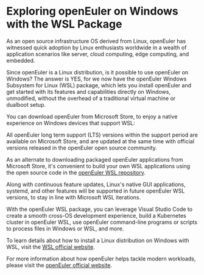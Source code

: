 # Exploring openEuler on Windows with the WSL Package



As an open source infrastructure OS derived from Linux, openEuler has witnessed quick adoption by Linux enthusiasts worldwide in a wealth of application scenarios like server, cloud computing, edge computing, and embedded.

Since openEuler is a Linux distribution, is it possible to use openEuler on Windows? The answer is YES, for we now have the openEuler Windows Subsystem for Linux (WSL) package, which lets you install openEuler and get started with its features and capabilities directly on Windows, unmodified, without the overhead of a traditional virtual machine or dualboot setup.

You can download openEuler from Microsoft Store, to enjoy a native experience on Windows devices that support WSL:

All openEuler long term support (LTS) versions within the support period are available on Microsoft Store, and are updated at the same time with official versions released in the openEuler open source community.

As an alternate to downloading packaged openEuler applications from Microsoft Store, it's convenient to build your own WSL applications using the open source code in the [openEuler WSL repository](https://gitee.com/openeuler/wsl?_from=gitee_search).

Along with continuous feature updates, Linux's native GUI applications, systemd, and other features will be supported in future openEuler WSL versions, to stay in line with Microsoft WSL iterations.

With the openEuler WSL package, you can leverage Visual Studio Code to create a smooth cross-OS development experience, build a Kubernetes cluster in openEuler WSL, use openEuler command-line programs or scripts to process files in Windows or WSL, and more.

To learn details about how to install a Linux distribution on Windows with WSL, visit the [WSL official website](https://www.oschina.net/action/GoToLink?url=https%3A%2F%2Flearn.microsoft.com%2Fen-us%2Fwindows%2Fwsl%2Finstall).

For more information about how openEuler helps tackle modern workloads, please visit the [openEuler official website](https://www.oschina.net/action/GoToLink?url=https%3A%2F%2Fwww.openeuler.org%2Fen%2F).